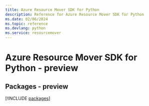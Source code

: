 ```yaml
---
title: Azure Resource Mover SDK for Python
description: Reference for Azure Resource Mover SDK for Python
ms.date: 02/06/2024
ms.topic: reference
ms.devlang: python
ms.service: resourcemover
---
```

# Azure Resource Mover SDK for Python - preview
## Packages - preview
[!INCLUDE [packages](resource-mover-index.md)]